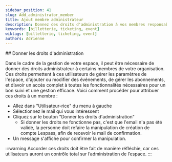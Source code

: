 ```yaml
---
sidebar_position: 41
slug: Add_administrator_member
title: Ajout membre administrateur
description: Donnez des droits d'administration à vos membres responsables
keywords: [billetterie, ticketing, event]
wiktags: [billetterie, ticketing, event]
authors: Adrienne
---
```



## Donner les droits d'administration

Dans le cadre de la gestion de votre espace, il peut être nécessaire de donner des droits administrateur à certains membres de votre organisation. Ces droits permettent à ces utilisateurs de gérer les paramètres de l'espace, d'ajouter ou modifier des événements, de gérer les abonnements, et d’avoir un accès complet à toutes les fonctionnalités nécessaires pour un bon suivi et une gestion efficace.
Voici comment procéder pour attribuer ces droits à un membre :

- Allez dans "Utilisateur-rice" du menu à gauche
- Sélectionnez le mail qui vous intéressent
- Cliquez sur le bouton "Donner les droits d'administration" 
  - Si donner les droits ne fonctionne pas, c'est que l'email n'a pas été validé, la personne doit refaire la manipulation de création de compte Lespass, afin de recevoir le mail de confirmation.
- Un message s'affiche pour confirmer la manipulation.


:::warning
Accorder ces droits doit être fait de manière réfléchie, car ces utilisateurs auront un contrôle total sur l’administration de l’espace.
:::